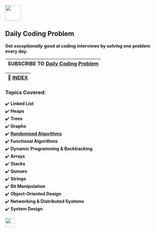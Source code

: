 [<img src="https://github.com/menobleknight/Daily-Coding-Problem/blob/master/dailycodingproblem.png" width="50" height="50">](https://www.dailycodingproblem.com/)

## Daily Coding Problem
**Get** ***exceptionally*** **good at coding interviews by solving one problem every day.**

<!-- all problems and solution are here - https://github.com/vineetjohn/daily-coding-problem, https://dev.to/cwetanow/daily-coding-problem-1-23e0 -->

|**SUBSCRIBE TO [Daily Coding Problem](https://www.dailycodingproblem.com/)**|
|----------------------------------------------------------------------------|
 
|**:file_folder: [INDEX](https://github.com/theInvincible/Daily-Coding-Problem/blob/master/Collection/INDEX.md)**|
|----------------------------------------------------------------------------------------------------------------|

### Topics Covered:
:heavy_check_mark: **Linked List**  
:heavy_check_mark: **Heaps**  
:heavy_check_mark: **Trees**  
:heavy_check_mark: **Graphs**  
:heavy_check_mark: **[Randomised Algorithms](https://www.geeksforgeeks.org/randomized-algorithms/)**  
:heavy_check_mark: **Functional Algorithms**  
:heavy_check_mark: **Dynamic Programming & Backtracking**  
:heavy_check_mark: **Arrays**    
:heavy_check_mark: **Stacks**  
:heavy_check_mark: **Queues**  
:heavy_check_mark: **Strings**  
:heavy_check_mark: **Bit Manipulation**  
:heavy_check_mark: **Object-Oriented Design**  
:heavy_check_mark: **Networking & Distributed Systems**  
:heavy_check_mark: **System Design**  

[<img src="https://github.com/menobleknight/Daily-Coding-Problem/blob/master/twitter-icon.png" width="30" height="30">](https://twitter.com/meajaydandge)

